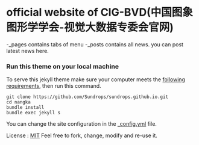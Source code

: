 # official website of CIG-BVD(中国图象图形学学会-视觉大数据专委会官网)

-_pages contains tabs of menu
-_posts contains all news. you can post latest news here.


### Run this theme on your local machine
To serve this jekyll theme make sure your computer meets the [following requirements](https://jekyllrb.com/docs/installation/#requirements), then run this command.

```
git clone https://github.com/Sundrops/sundrops.github.io.git
cd nangka
bundle install
bundle exec jekyll s
```

You can change the site configuration in the [_config.yml](https://github.com/rmsubekti/nangka/blob/master/_config.yml) file.

License : [MIT](https://github.com/rmsubekti/nangka/blob/master/LICENSE.md)
Feel free to fork, change, modify and re-use it.
